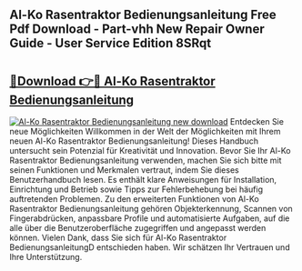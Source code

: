 ## Al-Ko Rasentraktor Bedienungsanleitung Free Pdf Download - Part-vhh New Repair Owner Guide - User Service Edition 8SRqt

# <h2><a href="http://df5q2qi.blite.top/?on=Al-Ko+Rasentraktor+Bedienungsanleitung">🔗Download 👉🔴 Al-Ko Rasentraktor Bedienungsanleitung</a></h2>

[![Al-Ko Rasentraktor Bedienungsanleitung new download](https://i.imgur.com/lujVjoI.png)](http://df5q2qi.blite.top/?on=Al-Ko+Rasentraktor+Bedienungsanleitung)
Entdecken Sie neue Möglichkeiten Willkommen in der Welt der Möglichkeiten mit Ihrem neuen Al-Ko Rasentraktor Bedienungsanleitung! Dieses Handbuch untersucht sein Potenzial für Kreativität und Innovation. Bevor Sie Ihr Al-Ko Rasentraktor Bedienungsanleitung verwenden, machen Sie sich bitte mit seinen Funktionen und Merkmalen vertraut, indem Sie dieses Benutzerhandbuch lesen. Es enthält klare Anweisungen für Installation, Einrichtung und Betrieb sowie Tipps zur Fehlerbehebung bei häufig auftretenden Problemen. Zu den erweiterten Funktionen von Al-Ko Rasentraktor Bedienungsanleitung gehören Objekterkennung, Scannen von Fingerabdrücken, anpassbare Profile und automatisierte Aufgaben, auf die alle über die Benutzeroberfläche zugegriffen und angepasst werden können. Vielen Dank, dass Sie sich für Al-Ko Rasentraktor BedienungsanleitungD entschieden haben. Wir schätzen Ihr Vertrauen und Ihre Unterstützung.
